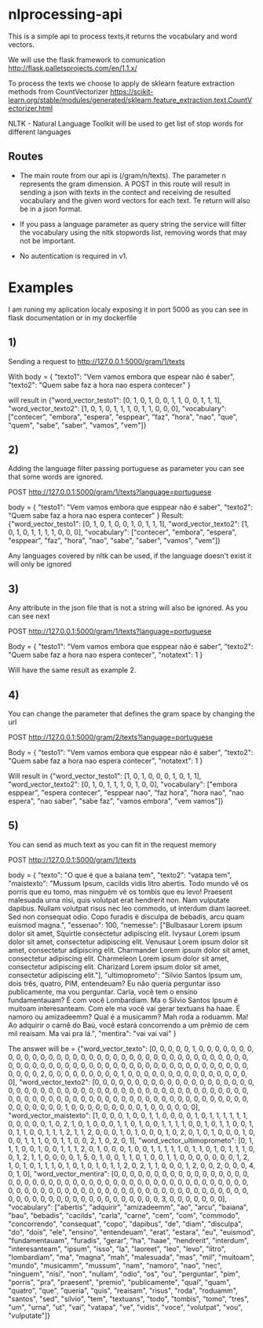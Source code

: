 # nlprocessing-api
This is a simple api to process texts,it returns the vocabulary and word vectors.

We will use the flask framework to comunication
http://flask.palletsprojects.com/en/1.1.x/

To process the texts we choose to apply de sklearn feature extraction methods from CountVectorizer
https://scikit-learn.org/stable/modules/generated/sklearn.feature_extraction.text.CountVectorizer.html

NLTK - Natural Language Toolkit will be used to get list of stop words for different languages

## Routes
- The main route from our api is (/gram/n/texts). The parameter n represents the gram dimension.
A POST in this route will result in sending a json with texts in the contect and receiving de resulted vocabulary
and the given word vectors for each text. Te return will also be in a json format.

- If you pass a language parameter as query string the service will filter the vocabulary using the nltk stopwords list,
removing words that may not be important.

- No autentication is required in v1.

# Examples

I am runing my aplication localy exposing it in port 5000 as you can see in flask documentation or in my dockerfile

## 1)
Sending a request to http://127.0.0.1:5000/gram/1/texts

With body = {
	"texto1": "Vem vamos embora que espear não é saber",
	"texto2": "Quem sabe faz a hora nao espera contecer"
}

will result in {"word_vector_testo1": [0, 1, 0, 1, 0, 0, 1, 1, 0, 0, 1, 1, 1], "word_vector_texto2": [1, 0, 1, 0, 1, 1, 1, 0, 1, 1, 0,
0, 0], "vocabulary": ["contecer", "embora", "espera", "esppear", "faz", "hora", "nao", "que", "quem", "sabe", "saber",
"vamos", "vem"]}

## 2)

Adding the language filter passing portuguese as parameter you can see that some words are ignored.

POST http://127.0.0.1:5000/gram/1/texts?language=portuguese

body = {
	"testo1": "Vem vamos embora que esppear não é saber",
	"texto2": "Quem sabe faz a hora nao espera contecer"
}
 Result: {"word_vector_testo1": [0, 1, 0, 1, 0, 0, 1, 0, 1, 1, 1], "word_vector_texto2": [1, 0, 1, 0, 1, 1, 1, 1, 0, 0, 0],
"vocabulary": ["contecer", "embora", "espera", "esppear", "faz", "hora", "nao", "sabe", "saber", "vamos", "vem"]}

Any languages covered by nltk can be used, if the language doesn't exist it will only be ignored

## 3)

Any attribute in the json file that is not a string will also be ignored. As you can see next

POST http://127.0.0.1:5000/gram/1/texts?language=portuguese

Body = {
	"testo1": "Vem vamos embora que esppear não é saber",
	"texto2": "Quem sabe faz a hora nao espera contecer",
	"notatext": 1
}

Will have the same result as example 2.

## 4)

You can change the parameter that defines the gram space by changing the url

POST http://127.0.0.1:5000/gram/2/texts?language=portuguese

Body = {
	"testo1": "Vem vamos embora que esppear não é saber",
	"texto2": "Quem sabe faz a hora nao espera contecer",
	"notatext": 1
}

Will result in {"word_vector_testo1": [1, 0, 1, 0, 0, 0, 1, 0, 1, 1], "word_vector_texto2": [0, 1, 0, 1, 1, 1, 0, 1, 0, 0],
"vocabulary": ["embora esppear", "espera contecer", "esppear nao", "faz hora", "hora nao", "nao espera", "nao saber",
"sabe faz", "vamos embora", "vem vamos"]}

## 5)
 You can send as much text as you can fit in the request memory
 
 POST http://127.0.0.1:5000/gram/1/texts

 body = {
	"texto": "O que é que a baiana tem",
	"texto2": "vatapa tem",
	"maistexto": "Mussum Ipsum, cacilds vidis litro abertis. Todo mundo vê os porris que eu tomo, mas ninguém vê os tombis que eu levo! Praesent malesuada urna nisi, quis volutpat erat hendrerit non. Nam vulputate dapibus. Nullam volutpat risus nec leo commodo, ut interdum diam laoreet. Sed non consequat odio. Copo furadis é disculpa de bebadis, arcu quam euismod magna.",
	"essenao": 100,
	"nemesse": ["Bulbasaur Lorem ipsum dolor sit amet, Squirtle consectetur adipiscing elit. Ivysaur Lorem ipsum dolor sit amet, consectetur adipiscing elit. Venusaur Lorem ipsum dolor sit amet, consectetur adipiscing elit. Charmander Lorem ipsum dolor sit amet, consectetur adipiscing elit. Charmeleon Lorem ipsum dolor sit amet, consectetur adipiscing elit. Charizard Lorem ipsum dolor sit amet, consectetur adipiscing elit."],
	"ultimoprometo": "Silvio Santos Ipsum um, dois três, quatro, PIM, entendeuam? Eu não queria perguntar isso publicamente, ma vou perguntar. Carla, você tem o ensino fundamentauam? É com você Lombardiam. Ma o Silvio Santos Ipsum é muitoam interesanteam. Com ele ma você vai gerar textuans ha haae. É namoro ou amizadeemm? Qual é a musicamm? Mah roda a roduamm. Ma! Ao adquirir o carnê do Baú, você estará concorrendo a um prêmio de cem mil reaisam. Ma vai pra lá.",
	"mentira": "vai vai vai"
    }

  The answer will be = {"word_vector_texto": [0, 0, 0, 0, 0, 1, 0, 0, 0, 0, 0, 0, 0, 0, 0, 0, 0, 0, 0, 0, 0, 0, 0, 0, 0, 0, 0, 0, 0, 0, 0, 0,
0, 0, 0, 0, 0, 0, 0, 0, 0, 0, 0, 0, 0, 0, 0, 0, 0, 0, 0, 0, 0, 0, 0, 0, 0, 0, 0, 0, 0, 0, 0, 0, 0, 0, 0, 0, 0, 0, 0, 0,
0, 0, 0, 0, 0, 2, 0, 0, 0, 0, 0, 0, 0, 0, 0, 1, 0, 0, 0, 0, 0, 0, 0, 0, 0, 0, 0, 0, 0, 0, 0, 0], "word_vector_texto2":
[0, 0, 0, 0, 0, 0, 0, 0, 0, 0, 0, 0, 0, 0, 0, 0, 0, 0, 0, 0, 0, 0, 0, 0, 0, 0, 0, 0, 0, 0, 0, 0, 0, 0, 0, 0, 0, 0, 0, 0,
0, 0, 0, 0, 0, 0, 0, 0, 0, 0, 0, 0, 0, 0, 0, 0, 0, 0, 0, 0, 0, 0, 0, 0, 0, 0, 0, 0, 0, 0, 0, 0, 0, 0, 0, 0, 0, 0, 0, 0,
0, 0, 0, 0, 0, 0, 0, 1, 0, 0, 0, 0, 0, 0, 0, 0, 0, 1, 0, 0, 0, 0, 0, 0], "word_vector_maistexto": [1, 0, 0, 0, 1, 0, 0,
1, 1, 0, 0, 0, 0, 1, 0, 1, 1, 1, 1, 1, 1, 0, 0, 0, 0, 0, 1, 0, 2, 1, 0, 1, 0, 0, 0, 1, 1, 0, 1, 0, 0, 1, 1, 1, 1, 0, 0,
1, 0, 1, 1, 0, 0, 1, 0, 1, 1, 0, 0, 1, 1, 1, 2, 1, 1, 2, 0, 0, 0, 1, 0, 1, 0, 0, 0, 1, 0, 2, 0, 1, 0, 1, 0, 0, 0, 1, 0,
0, 0, 1, 1, 1, 0, 0, 1, 1, 0, 0, 2, 1, 0, 2, 0, 1], "word_vector_ultimoprometo": [0, 1, 1, 1, 0, 0, 1, 0, 0, 1, 1, 1, 2,
0, 1, 0, 0, 0, 1, 0, 0, 1, 1, 1, 1, 1, 0, 1, 1, 0, 1, 0, 1, 1, 1, 0, 0, 1, 2, 1, 1, 0, 0, 0, 0, 1, 5, 0, 1, 0, 0, 1, 1,
0, 1, 0, 0, 1, 1, 0, 0, 0, 0, 0, 0, 0, 1, 2, 1, 0, 1, 0, 1, 1, 1, 0, 1, 0, 1, 0, 1, 0, 1, 1, 2, 0, 2, 1, 1, 0, 0, 0, 1,
2, 0, 0, 2, 0, 0, 0, 4, 0, 1, 0], "word_vector_mentira": [0, 0, 0, 0, 0, 0, 0, 0, 0, 0, 0, 0, 0, 0, 0, 0, 0, 0, 0, 0, 0,
0, 0, 0, 0, 0, 0, 0, 0, 0, 0, 0, 0, 0, 0, 0, 0, 0, 0, 0, 0, 0, 0, 0, 0, 0, 0, 0, 0, 0, 0, 0, 0, 0, 0, 0, 0, 0, 0, 0, 0,
0, 0, 0, 0, 0, 0, 0, 0, 0, 0, 0, 0, 0, 0, 0, 0, 0, 0, 0, 0, 0, 0, 0, 0, 0, 0, 0, 0, 0, 0, 0, 0, 0, 0, 0, 3, 0, 0, 0, 0,
0, 0, 0], "vocabulary": ["abertis", "adquirir", "amizadeemm", "ao", "arcu", "baiana", "bau", "bebadis", "cacilds",
"carla", "carne", "cem", "com", "commodo", "concorrendo", "consequat", "copo", "dapibus", "de", "diam", "disculpa",
"do", "dois", "ele", "ensino", "entendeuam", "erat", "estara", "eu", "euismod", "fundamentauam", "furadis", "gerar",
"ha", "haae", "hendrerit", "interdum", "interesanteam", "ipsum", "isso", "la", "laoreet", "leo", "levo", "litro",
"lombardiam", "ma", "magna", "mah", "malesuada", "mas", "mil", "muitoam", "mundo", "musicamm", "mussum", "nam",
"namoro", "nao", "nec", "ninguem", "nisi", "non", "nullam", "odio", "os", "ou", "perguntar", "pim", "porris", "pra",
"praesent", "premio", "publicamente", "qual", "quam", "quatro", "que", "queria", "quis", "reaisam", "risus", "roda",
"roduamm", "santos", "sed", "silvio", "tem", "textuans", "todo", "tombis", "tomo", "tres", "um", "urna", "ut", "vai",
"vatapa", "ve", "vidis", "voce", "volutpat", "vou", "vulputate"]}

